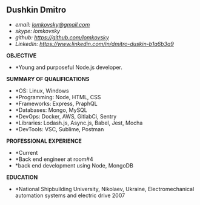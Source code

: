 ## Dushkin Dmitro
* *email: lomkovsky@gmail.com*
* *skype: lomkovsky*
* *github: https://github.com/lomkovsky*
* *LinkedIn: https://www.linkedin.com/in/dmitro-duskin-b1a6b3a9*

**OBJECTIVE**

* *Young and purposeful Node.js developer.

**SUMMARY OF QUALIFICATIONS**
* *OS: Linux, Windows
* *Programming: Node, HTML, CSS
* *Frameworks: Express, PraphQL
* *Databases: Mongo, MySQL
* *DevOps: Docker, AWS, GitlabCi, Sentry
* *Libraries: Lodash.js, Async.js, Babel, Jest, Mocha
* *DevTools: VSC, Sublime, Postman

**PROFESSIONAL EXPERIENCE**

* *Current
* *Back end engineer at room#4
* *back end development using Node, MongoDB

**EDUCATION**
* *National Shipbuilding University,  Nikolaev, Ukraine, Electromechanical automation systems and electric drive 2007
